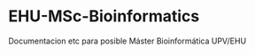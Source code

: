 EHU-MSc-Bioinformatics
======================

Documentacion etc para posible Máster Bioinformática UPV/EHU
